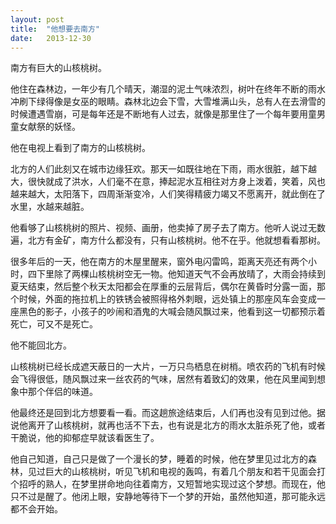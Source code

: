 ```yaml
---
layout: post
title:  "他想要去南方"
date:   2013-12-30 
---
```


南方有巨大的山核桃树。

他住在森林边，一年少有几个晴天，潮湿的泥土气味浓烈，树叶在终年不断的雨水冲刷下绿得像是女巫的眼睛。森林北边会下雪，大雪堆满山头，总有人在去滑雪的时候遭遇雪崩，可是每年还是不断地有人过去，就像是那里住了一个每年要用童男童女献祭的妖怪。

他在电视上看到了南方的山核桃树。

北方的人们此刻又在城市边缘狂欢。那天一如既往地在下雨，雨水很脏，越下越大，很快就成了洪水，人们毫不在意，捧起泥水互相往对方身上泼着，笑着，风也越来越大，太阳落下，四周渐渐变冷，人们笑得精疲力竭又不愿离开，就此倒在了水里，水越来越脏。

他看够了山核桃树的照片、视频、画册，他卖掉了房子去了南方。他听人说过无数遍，北方有金矿，南方什么都没有，只有山核桃树。他不在乎。他就想看看那树。

很多年后的一天，他在南方的木屋里醒来，窗外电闪雷鸣，距离天亮还有两个小时，四下里除了两棵山核桃树空无一物。他知道天气不会再放晴了，大雨会持续到夏天结束，然后整个秋天太阳都会在厚重的云层背后，偶尔在黄昏时分露一面，那个时候，外面的拖拉机上的铁锈会被照得格外刺眼，远处镇上的那座风车会变成一座黑色的影子，小孩子的吵闹和酒鬼的大喊会随风飘过来，他看到这一切都预示着死亡，可又不是死亡。

他不能回北方。

山核桃树已经长成遮天蔽日的一大片，一万只鸟栖息在树梢。喷农药的飞机有时候会飞得很低，随风飘过来一丝农药的气味，居然有着致幻的效果，他在风里闻到想象中那个伴侣的味道。

他最终还是回到北方想要看一看。而这趟旅途结束后，人们再也没有见到过他。据说他离开了山核桃树，就再也活不下去，也有说是北方的雨水太脏杀死了他，或者干脆说，他的抑郁症早就该看医生了。

他自己知道，自己只是做了一个漫长的梦，睡着的时候，他在梦里见过北方的森林，见过巨大的山核桃树，听见飞机和电视的轰鸣，有着几个朋友和若干见面会打个招呼的熟人，在梦里拼命地向往着南方，又短暂地实现过这个梦想。而现在，他只不过是醒了。他闭上眼，安静地等待下一个梦的开始，虽然他知道，那可能永远都不会开始。